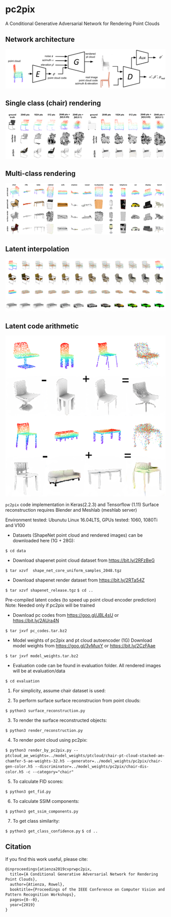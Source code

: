 # pc2pix
A Conditional Generative Adversarial Network for Rendering Point Clouds

## Network architecture
![Network](media/pc2pix.png)

## Single class (chair) rendering
![Chair render](media/row_of_chairs.png)

## Multi-class rendering
![All render](media/all_renders_row.png)

## Latent interpolation
![Latent interpolation](media/pc_interpolate.png)

## Latent code arithmetic
![Latent arithmetic](media/pc_arithmetic.png)

`pc2pix` code implementation in Keras(2.2.3) and Tensorflow (1.11)
Surface reconstruction requires Blender and Meshlab (meshlab server)

Environment tested: Ubunutu Linux 16.04LTS, GPUs tested: 1060, 1080Ti and V100

- Datasets (ShapeNet point cloud and rendered images) can be downloaded here (1G + 28G):

`$ cd data`

- Download shapenet point cloud dataset from https://bit.ly/2RFzBeG

`$ tar xzvf  shape_net_core_uniform_samples_2048.tgz`

- Download shapenet render dataset from https://bit.ly/2RTa54Z 

`$ tar xzvf shapenet_release.tgz`
`$ cd ..`


Pre-compiled latent codes (to speed up point cloud encoder prediction)
Note: Needed only if pc2pix will be trained

- Download pc codes from https://goo.gl/JBL4sU or https://bit.ly/2AUra4N

`$ tar jxvf pc_codes.tar.bz2`

- Model weights of pc2pix and pt cloud autoencoder (1G)
Download model weights from https://goo.gl/3vMuxY or https://bit.ly/2CzFAae

`$ tar jxvf model_weights.tar.bz2`


- Evaluation code can be found in evaluation folder. All rendered images will be at evaluation/data

`$ cd evaluation`

1) For simplicity, assume chair dataset is used:

2) To perform surface surface reconstrucion from point clouds:

`$ python3 surface_reconstruction.py`

3) To render the surface reconstructed objects:

`$ python3 render_reconstruction.py`

4) To render point cloud using pc2pix:

`$ python3 render_by_pc2pix.py --ptcloud_ae_weights=../model_weights/ptcloud/chair-pt-cloud-stacked-ae-chamfer-5-ae-weights-32.h5 --generator=../model_weights/pc2pix/chair-gen-color.h5 --discriminator=../model_weights/pc2pix/chair-dis-color.h5 -c --category="chair"`

5) To calculate FID scores:

`$ python3 get_fid.py`

6) To calculate SSIM components:

`$ python3 get_ssim_components.py`

7) To get class similarity:

`$ python3 get_class_confidence.py`
`$ cd ..`

## Citation
If you find this work useful, please cite:

```
@inproceedings{atienza2019cvprwpc2pix,
  title={A Conditional Generative Adversarial Network for Rendering Point Clouds},
  author={Atienza, Rowel},
  booktitle={Proceedings of the IEEE Conference on Computer Vision and Pattern Recognition Workshops},
  pages={0--0},
  year={2019}
}
